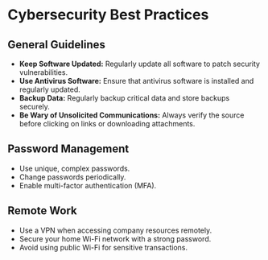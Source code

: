 # Cybersecurity Best Practices

## General Guidelines
- **Keep Software Updated:** Regularly update all software to patch security vulnerabilities.
- **Use Antivirus Software:** Ensure that antivirus software is installed and regularly updated.
- **Backup Data:** Regularly backup critical data and store backups securely.
- **Be Wary of Unsolicited Communications:** Always verify the source before clicking on links or downloading attachments.

## Password Management
- Use unique, complex passwords.
- Change passwords periodically.
- Enable multi-factor authentication (MFA).

## Remote Work
- Use a VPN when accessing company resources remotely.
- Secure your home Wi-Fi network with a strong password.
- Avoid using public Wi-Fi for sensitive transactions.
